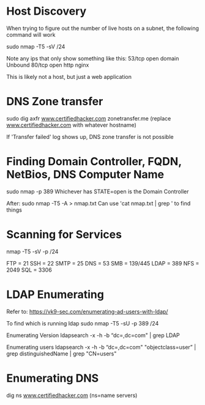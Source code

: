 # Host Discovery

When trying to figure out the number of live hosts on a subnet, the following command will work

sudo nmap -T5 -sV <ip>/24

Note any ips that only show something like this:
53/tcp open  domain  Unbound
80/tcp open  http    nginx

This is likely not a host, but just a web application

# DNS Zone transfer

sudo dig axfr www.certifiedhacker.com zonetransfer.me
(replace www.certifiedhacker.com with whatever hostname)

If 'Transfer failed' log shows up, DNS zone transfer is not possible

# Finding Domain Controller, FQDN, NetBios, DNS Computer Name

sudo nmap -p 389 <target>
Whichever has STATE=open is the Domain Controller

After:
sudo nmap -T5 -A <ip> > nmap.txt
Can use 'cat nmap.txt | grep <keyword>' to find things

# Scanning for Services
nmap -T5 -sV -p <port> <ip>/24

FTP = 21
SSH = 22
SMTP = 25
DNS = 53
SMB = 139/445
LDAP = 389
NFS = 2049
SQL = 3306

# LDAP Enumerating
Refer to: https://vk9-sec.com/enumerating-ad-users-with-ldap/

To find which is running ldap
sudo nmap -T5 -sU -p 389 <ip>/24

Enumerating Version
ldapsearch -x -h <target-ip> -b “dc=<domainController>,dc=com" | grep LDAP

Enumerating users
ldapsearch -x -h <target-ip> -b “dc=<domainController>,dc=com" "objectclass=user” | grep distinguishedName | grep "CN=users"

# Enumerating DNS
dig ns www.certifiedhacker.com (ns=name servers)

